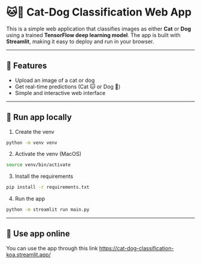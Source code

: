 # 🐱🐶 Cat-Dog Classification Web App

This is a simple web application that classifies images as either **Cat** or **Dog** using a trained **TensorFlow deep learning model**. The app is built with **Streamlit**, making it easy to deploy and run in your browser.

---

## 🚀 Features
- Upload an image of a cat or dog
- Get real-time predictions (Cat 🐱 or Dog 🐶)
- Simple and interactive web interface

---

## 📁 Run app locally
1. Create the venv
```bash
python -m venv venv
```

2. Activate the venv (MacOS)
```bash
source venv/bin/activate
```

3. Install the requirements
```bash
pip install -r requirements.txt
```

4. Run the app
```bash
python -m streamlit run main.py
```

---

## 📁 Use app online
You can use the app through this link 
https://cat-dog-classification-koa.streamlit.app/
